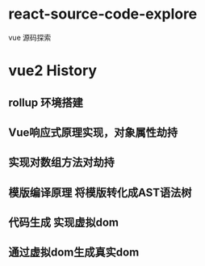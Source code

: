 # react-source-code-explore
vue 源码探索

# vue2 History

## rollup 环境搭建

## Vue响应式原理实现，对象属性劫持

## 实现对数组方法对劫持

## 模版编译原理 将模版转化成AST语法树

## 代码生成 实现虚拟dom

## 通过虚拟dom生成真实dom
